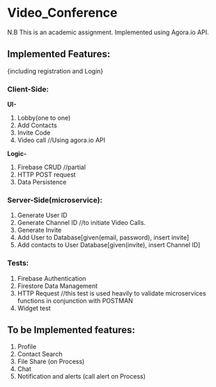 # Video_Conference

N.B This is an academic assignment. Implemented using Agora.io API.

## Implemented Features:  
{including registration and Login}  

### Client-Side:  
**UI-**
1. Lobby(one to one)  
2. Add Contacts  
3. Invite Code  
4. Video call //Using agora.io API  

**Logic-**
1. Firebase CRUD //partial
2. HTTP POST request
3. Data Persistence 

### Server-Side(microservice):  
1. Generate User ID  
2. Generate Channel ID //to initiate Video Calls.  
3. Generate Invite  
3. Add User to Database[given(email, password), insert invite]   
4. Add contacts to User Database[given(invite), insert Channel ID]  

### Tests:  
1. Firebase Authentication 
2. Firestore Data Management  
3. HTTP Request //this test is used heavily to validate microservices functions in conjunction with POSTMAN  
4. Widget test  

## To be Implemented features:
1. Profile
2. Contact Search
3. File Share (on Process)
4. Chat
5. Notification and alerts (call alert on Process)
